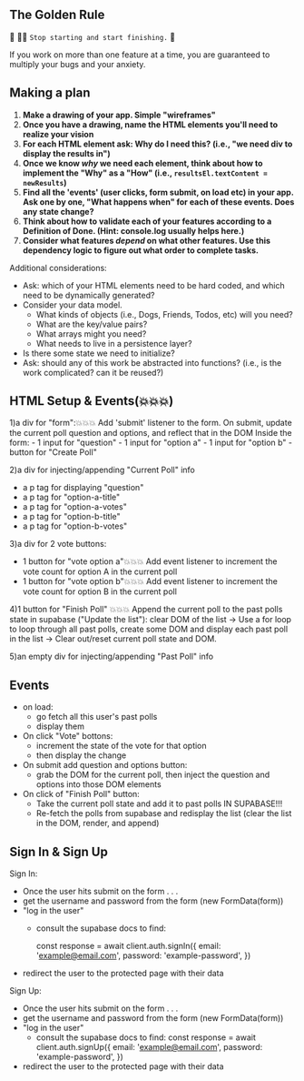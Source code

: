 ## The Golden Rule

🦸 🦸‍♂️ `Stop starting and start finishing.` 🏁

If you work on more than one feature at a time, you are guaranteed to multiply your bugs and your anxiety.

## Making a plan

1) **Make a drawing of your app. Simple "wireframes"**
1) **Once you have a drawing, name the HTML elements you'll need to realize your vision**
1) **For each HTML element ask: Why do I need this? (i.e., "we need div to display the results in")**
1) **Once we know _why_ we need each element, think about how to implement the "Why" as a "How" (i.e., `resultsEl.textContent = newResults`)**
1) **Find all the 'events' (user clicks, form submit, on load etc) in your app. Ask one by one, "What happens when" for each of these events. Does any state change?**
1) **Think about how to validate each of your features according to a Definition of Done. (Hint: console.log usually helps here.)**
1) **Consider what features _depend_ on what other features. Use this dependency logic to figure out what order to complete tasks.**

Additional considerations:

- Ask: which of your HTML elements need to be hard coded, and which need to be dynamically generated?
- Consider your data model.
  - What kinds of objects (i.e., Dogs, Friends, Todos, etc) will you need?
  - What are the key/value pairs?
  - What arrays might you need?
  - What needs to live in a persistence layer?
- Is there some state we need to initialize?
- Ask: should any of this work be abstracted into functions? (i.e., is the work complicated? can it be reused?)

## HTML Setup & Events(💥💥💥)

1)a div for "form":💥💥💥 Add 'submit' listener to the form. On submit, update the current poll question and options, and reflect that in the DOM
  Inside the form:
    - 1 input for "question"
    - 1 input for "option a"
    - 1 input for "option b"
    - button for "Create Poll"

2)a div for injecting/appending "Current Poll" info

- a p tag for displaying "question"
- a p tag for "option-a-title"
- a p tag for "option-a-votes"
- a p tag for "option-b-title"
- a p tag for "option-b-votes"

3)a div for 2 vote buttons:

- 1 button for "vote option a"💥💥💥 Add event listener to increment the vote count for option A in the current poll
- 1 button for "vote option b"💥💥💥 Add event listener to increment the vote count for option B in the current poll

4)1 button for "Finish Poll" 💥💥💥 Append the current poll to the past polls state in supabase ("Update the list"): clear DOM of the list -> Use a for loop to loop through all past polls, create some DOM and display each past poll in the list -> Clear out/reset current poll state and DOM.

5)an empty div for injecting/appending "Past Poll" info

## Events

- on load:
  - go fetch all this user's past polls
  - display them
- On click "Vote" bottons:
  - increment the state of the vote for that option
  - then display the change
- On submit add question and options button:
  - grab the DOM for the current poll, then inject the question and options into those DOM elements
- On click of "Finish Poll" button:
  - Take the current poll state and add it to past polls IN SUPABASE!!!
  - Re-fetch the polls from supabase and redisplay the list (clear the list in the DOM, render, and append)

## Sign In & Sign Up

Sign In:

- Once the user hits submit on the form . . .
- get the username and password from the form (new FormData(form))
- "log in the user"
  - consult the supabase docs to find:

    const response = await client.auth.signIn({
    email: 'example@email.com',
    password: 'example-password',
    })
- redirect the user to the protected page with their data

Sign Up:

- Once the user hits submit on the form . . .
- get the username and password from the form (new FormData(form))
- "log in the user"
  - consult the supabase docs to find:
    const response = await client.auth.signUp({
      email: 'example@email.com',
      password: 'example-password',
    })
- redirect the user to the protected page with their data
